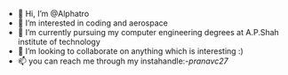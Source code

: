 - 👋 Hi, I’m @Alphatro
- 👀 I’m interested in coding and aerospace 
- 🌱 I’m currently pursuing my computer engineering degrees at A.P.Shah institute of technology 
- 💞️ I’m looking to collaborate on anything which is interesting :)
- 📫 you can reach me through my instahandle:-_pranavc27_

<!---
Alphatro/Alphatro is a ✨ special ✨ repository because its `README.md` (this file) appears on your GitHub profile.
You can click the Preview link to take a look at your changes.
--->

